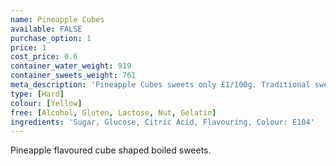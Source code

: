 ```yaml
---
name: Pineapple Cubes
available: FALSE
purchase_option: 1
price: 1
cost_price: 0.6
container_water_weight: 919
container_sweets_weight: 761
meta_description: 'Pineapple Cubes sweets only £1/100g. Traditional sweets and more at Humbugs Confectionery Store. Specialists in satisfying your sweet tooth!'
type: [Hard]
colour: [Yellow]
free: [Alcohol, Gluten, Lactose, Nut, Gelatin]
ingredients: 'Sugar, Glucose, Citric Acid, Flavouring, Colour: E104'
---
```

Pineapple flavoured cube shaped boiled sweets.